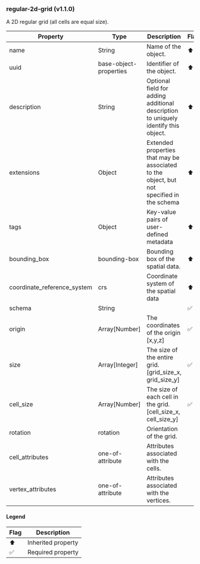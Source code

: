 ### regular-2d-grid (v1.1.0)
A 2D regular grid (all cells are equal size).

| Property | Type | Description | Flags |
|---|---|---|---|
| name | String | Name of the object. | ⬆️ ✅ |
| uuid | base-object-properties | Identifier of the object. | ⬆️ ✅ |
| description | String | Optional field for adding additional description to uniquely identify this object. | ⬆️ |
| extensions | Object | Extended properties that may be associated to the object, but not specified in the schema | ⬆️ |
| tags | Object | Key-value pairs of user-defined metadata | ⬆️ |
| bounding_box | bounding-box | Bounding box of the spatial data. | ⬆️ ✅ |
| coordinate_reference_system | crs | Coordinate system of the spatial data | ⬆️ ✅ |
| schema | String |  | ✅ |
| origin | Array[Number] | The coordinates of the origin [x,y,z] | ✅ |
| size | Array[Integer] | The size of the entire grid. [grid_size_x, grid_size_y] | ✅ |
| cell_size | Array[Number] | The size of each cell in the grid. [cell_size_x, cell_size_y] | ✅ |
| rotation | rotation | Orientation of the grid. |  |
| cell_attributes | one-of-attribute | Attributes associated with the cells. |  |
| vertex_attributes | one-of-attribute | Attributes associated with the vertices. |  |


#### Legend

| Flag | Description |
| --- | --- |
| ⬆️ | Inherited property |
| ✅ | Required property |

